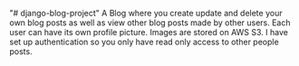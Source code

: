 "# django-blog-project" 
A Blog where you create update and delete your own blog posts as well as view other blog posts made by other users. Each user can have its own profile picture. Images are stored on AWS S3. I have set up authentication so you only have read only access to other people posts. 
